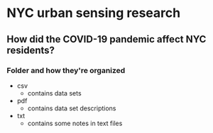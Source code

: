 # NYC urban sensing research
## How did the COVID-19 pandemic affect NYC residents?

### Folder and how they're organized

- csv
    - contains data sets
- pdf
    - contains data set descriptions
- txt
    - contains some notes in text files